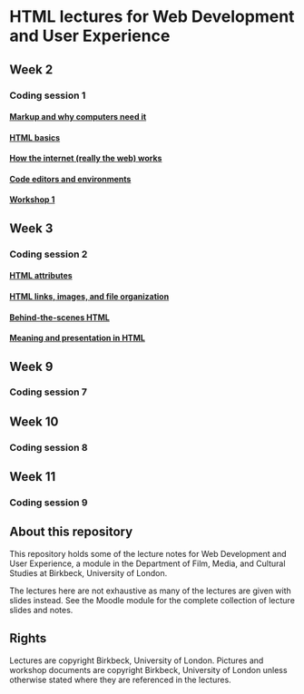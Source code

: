 # HTML lectures for Web Development and User Experience

## Week 2
### Coding session 1
#### [Markup and why computers need it](markup-and-why-computers-need-it.md)
#### [HTML basics](html-basics.md)
#### [How the internet (really the web) works](how-the-internet-works.md)
#### [Code editors and environments](code-editors-and-environments.md)
#### [Workshop 1](workshop-1.md)

## Week 3
### Coding session 2
#### [HTML attributes](html-attributes.md)
#### [HTML links, images, and file organization](html-links-images-and-file-organization.md)
#### [Behind-the-scenes HTML](behind-the-scenes-html.md)
#### [Meaning and presentation in HTML](meaning-and-presentation-in-html.md)

## Week 9
### Coding session 7

## Week 10
### Coding session 8

## Week 11
### Coding session 9

## About this repository
This repository holds some of the lecture notes for Web Development and User Experience, a module in the Department of Film, Media, and Cultural Studies at Birkbeck, University of London.

The lectures here are not exhaustive as many of the lectures are given with slides instead. See the Moodle module for the complete collection of lecture slides and notes.

## Rights
Lectures are copyright Birkbeck, University of London. Pictures and workshop documents are copyright Birkbeck, University of London unless otherwise stated where they are referenced in the lectures.
